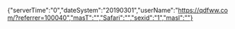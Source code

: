 {"serverTime":"0","dateSystem":"20190301","userName":"https://qdfww.com/?referrer=100040","masT":"","Safari":"","sexid":"1","masl":""}
